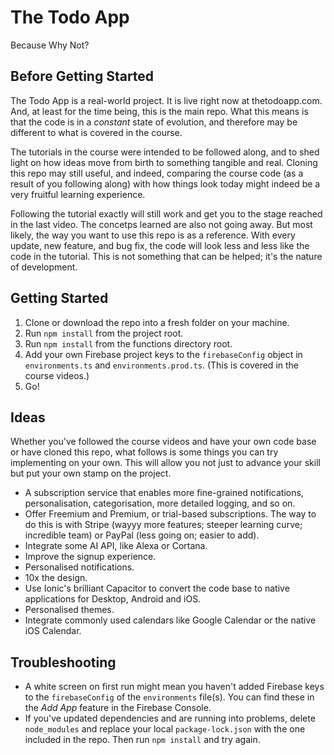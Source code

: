 # The Todo App
Because Why Not?

## Before Getting Started
The Todo App is a real-world project. It is live right now at thetodoapp.com. And, at least for the time being, this is the main repo. What this means is that the code is in a *constant* state of evolution, and therefore may be different to what is covered in the course. 

The tutorials in the course were intended to be followed along, and to shed light on how ideas move from birth to something tangible and real. Cloning this repo may still useful, and indeed, comparing the course code (as a result of you following along) with how things look today might indeed be a very fruitful learning experience. 

Following the tutorial exactly will still work and get you to the stage reached in the last video. The concetps learned are also not going away. But most likely, the way you want to use this repo is as a reference. With every update, new feature, and bug fix, the code will look less and less like the code in the tutorial. This is not something that can be helped; it's the nature of development.

## Getting Started
1) Clone or download the repo into a fresh folder on your machine.
2) Run `npm install` from the project root.
3) Run `npm install` from the functions directory root.
4) Add your own Firebase project keys to the `firebaseConfig` object in `environments.ts` and `environments.prod.ts`. (This is covered in the course videos.)
5) Go!

## Ideas
Whether you've followed the course videos and have your own code base or have cloned this repo, what follows is some things you can try implementing on your own. This will allow you not just to advance your skill but put your own stamp on the project.
* A subscription service that enables more fine-grained notifications, personalisation, categorisation, more detailed logging, and so on.
* Offer Freemium and Premium, or trial-based subscriptions. The way to do this is with Stripe (wayyy more features; steeper learning curve; incredible team) or PayPal (less going on; easier to add).
* Integrate some AI API, like Alexa or Cortana.
* Improve the signup experience.
* Personalised notifications.
* 10x the design.
* Use Ionic's brilliant Capacitor to convert the code base to native applications for Desktop, Android and iOS.
* Personalised themes.
* Integrate commonly used calendars like Google Calendar or the native iOS Calendar.

## Troubleshooting
* A white screen on first run might mean you haven't added Firebase keys to the `firebaseConfig` of the `environments` file(s). You can find these in the *Add App* feature in the Firebase Console.
* If you've updated dependencies and are running into problems, delete `node_modules` and replace your local `package-lock.json` with the one included in the repo. Then run `npm install` and try again.

